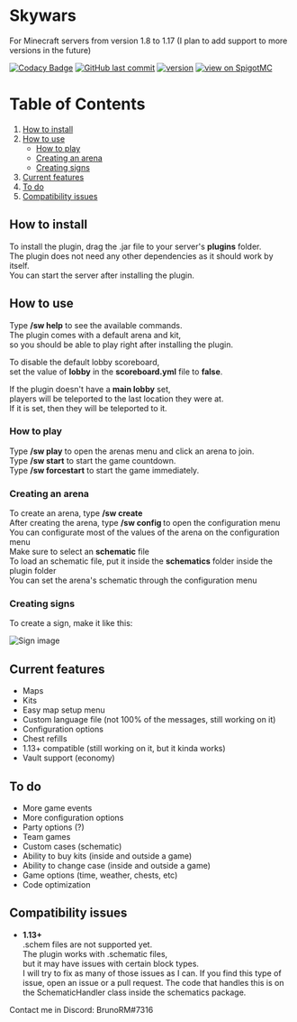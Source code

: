 # Skywars

For Minecraft servers from version 1.8 to 1.17 (I plan to add support to more versions in the future)

[spigotmc-link]: https://www.spigotmc.org/resources/98709/
[![Codacy Badge](https://app.codacy.com/project/badge/Grade/786de08d9dfa4332bc1e15e8f4373bd6)](https://www.codacy.com/gh/TheBrunoRM/Skywars/dashboard?utm_source=github.com&amp;utm_medium=referral&amp;utm_content=TheBrunoRM/Skywars&amp;utm_campaign=Badge_Grade)
[![GitHub last commit](https://img.shields.io/github/last-commit/TheBrunoRM/Skywars.svg)](https://github.com/TheBrunoRM/Skywars/commits/master)
[![version](https://img.shields.io/github/release/TheBrunoRM/Skywars.svg?colorB=7418f5)](https://github.com/TheBrunoRM/Skywars/releases/latest)
[![view on SpigotMC](https://img.shields.io/badge/view%20on-spigotmc-orange.svg)][spigotmc-link]

# Table of Contents
1. [How to install](#how-to-install)
2. [How to use](#how-to-use)
   * [How to play](#how-to-play)
   * [Creating an arena](#creating-an-arena)
   * [Creating signs](#creating-signs)
4. [Current features](#current-features)
5. [To do](#to-do)
6. [Compatibility issues](#compatibility-issues)

## How to install

To install the plugin, drag the .jar file to your server's **plugins** folder.\
The plugin does not need any other dependencies as it should work by itself.\
You can start the server after installing the plugin.

## How to use

Type **/sw help** to see the available commands.\
The plugin comes with a default arena and kit,\
so you should be able to play right after installing the plugin.

To disable the default lobby scoreboard,\
set the value of **lobby** in the **scoreboard.yml** file to **false**.

If the plugin doesn't have a **main lobby** set,\
players will be teleported to the last location they were at.\
If it is set, then they will be teleported to it.

### How to play

Type **/sw play** to open the arenas menu and click an arena to join.\
Type **/sw start** to start the game countdown.\
Type **/sw forcestart** to start the game immediately.

### Creating an arena

To create an arena, type **/sw create <arena>**\
After creating the arena, type **/sw config <arena>** to open the configuration menu\
You can configurate most of the values of the arena on the configuration menu\
Make sure to select an **schematic** file\
To load an schematic file, put it inside the **schematics** folder inside the plugin folder\
You can set the arena's schematic through the configuration menu

### Creating signs

To create a sign, make it like this:

![Sign image](https://cdn.discordapp.com/attachments/835594221456064544/876946375110189146/unknown.png)

## Current features
  - Maps
  - Kits
  - Easy map setup menu
  - Custom language file (not 100% of the messages, still working on it)
  - Configuration options
  - Chest refills
  - 1.13+ compatible (still working on it, but it kinda works)
  - Vault support (economy)

## To do
  - More game events
  - More configuration options
  - Party options (?)
  - Team games
  - Custom cases (schematic)
  - Ability to buy kits (inside and outside a game)
  - Ability to change case (inside and outside a game)
  - Game options (time, weather, chests, etc)
  - Code optimization

## Compatibility issues
  * **1.13+**\
    .schem files are not supported yet.\
    The plugin works with .schematic files,\
    but it may have issues with certain block types.\
    I will try to fix as many of those issues as I can.
    If you find this type of issue, open an issue or a pull request.
    The code that handles this is on the SchematicHandler class inside the schematics package.

Contact me in Discord: BrunoRM#7316